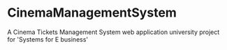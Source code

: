 # CinemaManagementSystem
A Cinema Tickets Management System web application university project for 'Systems for E business'
